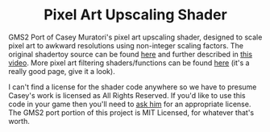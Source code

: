 <h1 align="center">Pixel Art Upscaling Shader</h1>

GMS2 Port of Casey Muratori's pixel art upscaling shader, designed to scale pixel art to awkward resolutions using non-integer scaling factors. The original shadertoy source can be found [here](https://www.shadertoy.com/view/ltBGWc) and further described in [this video](https://hero.handmade.network/episode/chat/chat018/). More pixel art filtering shaders/functions can be found [here](https://jorenjoestar.github.io/post/pixel_art_filtering/) (it's a really good page, give it a look).

I can't find a license for the shader code anywhere so we have to presume Casey's work is licensed as All Rights Reserved. If you'd like to use this code in your game then you'll need to [ask him](https://caseymuratori.com/) for an appropriate license. The GMS2 port portion of this project is MIT Licensed, for whatever that's worth.
